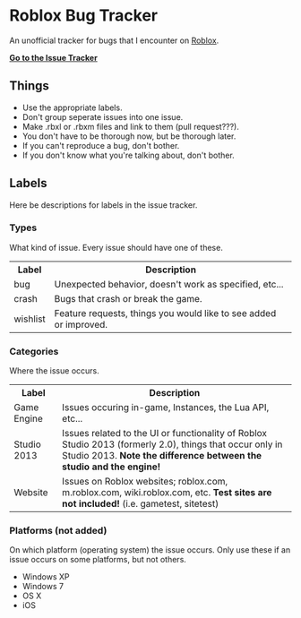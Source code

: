 # Roblox Bug Tracker

An unofficial tracker for bugs that I encounter on [Roblox](www.roblox.com).

**[Go to the Issue Tracker](https://github.com/Anaminus/roblox-bug-tracker/issues)**

## Things

- Use the appropriate labels.
- Don't group seperate issues into one issue.
- Make .rbxl or .rbxm files and link to them (pull request???).
- You don't have to be thorough now, but be thorough later.
- If you can't reproduce a bug, don't bother.
- If you don't know what you're talking about, don't bother.

## Labels
Here be descriptions for labels in the issue tracker.

### Types
What kind of issue. Every issue should have one of these.
<table>
<tr><th>Label</th><th>Description</th></tr>
<tr><td> bug </td><td>Unexpected behavior, doesn't work as specified, etc...</td></tr>
<tr><td> crash </td><td>Bugs that crash or break the game.</td></tr>
<tr><td> wishlist </td><td>Feature requests, things you would like to see added or improved.</td></tr>
</table>

### Categories
Where the issue occurs.
<table>
<tr><th>Label</th><th>Description</th></tr>
<tr><td> Game Engine </td><td>Issues occuring in-game, Instances, the Lua API, etc...</td></tr>
<tr><td> Studio 2013 </td><td>Issues related to the UI or functionality of Roblox Studio 2013 (formerly 2.0), things that occur only in Studio 2013. <b>Note the difference between the studio and the engine!</b></td></tr>
<tr><td> Website </td><td>Issues on Roblox websites; roblox.com, m.roblox.com, wiki.roblox.com, etc. <b>Test sites are not included!</b> (i.e. gametest, sitetest)</td></tr>
</table>

### Platforms (not added)
On which platform (operating system) the issue occurs. Only use these if an issue occurs on some platforms, but not others.
- Windows XP
- Windows 7
- OS X
- iOS
